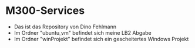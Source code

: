 # M300-Services
- Das ist das Repository von Dino Fehlmann
- Im Ordner "ubuntu_vm" befindet sich meine LB2 Abgabe
- Im Ordner "winProjekt" befindet sich ein gescheitertes Windows Projekt